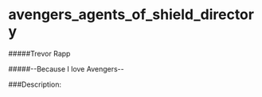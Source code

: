 # avengers_agents_of_shield_directory

#####Trevor Rapp

#####--Because I love Avengers--

###Description: 

